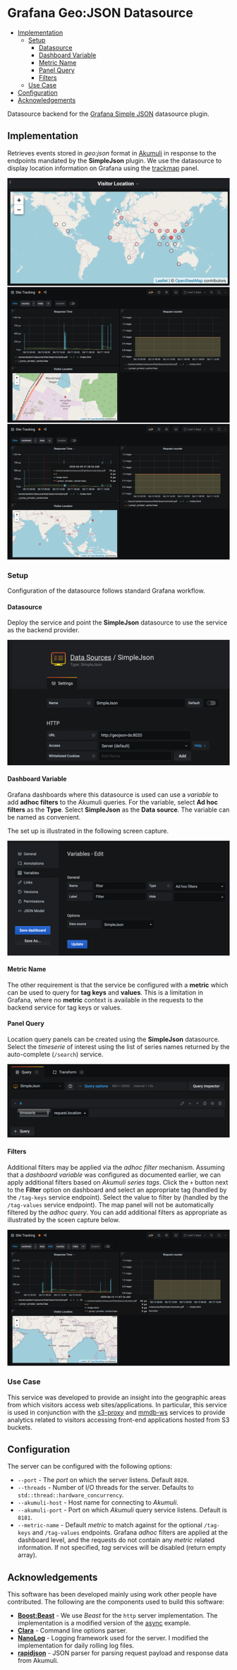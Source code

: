 # Grafana Geo:JSON Datasource

* [Implementation](#implementation)
    * [Setup](#setup)
        * [Datasource](#datasource)
        * [Dashboard Variable](#dashboard-variable)
        * [Metric Name](#metric-name)
        * [Panel Query](#panel-query)
        * [Filters](#filters)
    * [Use Case](#use-case)
* [Configuration](#configuration)
* [Acknowledgements](#acknowledgements)

Datasource backend for the [Grafana Simple JSON](https://grafana.com/grafana/plugins/grafana-simple-json-datasource)
datasource plugin.

## Implementation

Retrieves events stored in *geo:json* format in [Akumuli](https://akumuli.org/)
in response to the endpoints mandated by the **SimpleJson** plugin.  We use the
datasource to display location information on Grafana using the
[trackmap](https://github.com/alexandrainst/alexandra-trackmap-panel) panel.

![Site Visitor Map](./resources/sample.png)
![Filtered by Country](./resources/country.png)
![Filtered by Continent](./resources/continent.png)

### Setup
Configuration of the datasource follows standard Grafana workflow.

#### Datasource
Deploy the service and point the **SimpleJson** datasource to use the service
as the backend provider.

![Datasource](./resources/datasource.png)

#### Dashboard Variable
Grafana dashboards where this datasource is used can use a *variable* to add
**adhoc filters** to the Akumuli queries.  For the variable, select **Ad hoc filters**
as the **Type**.  Select **SimpleJson** as the **Data source**.  The variable
can be named as convenient.

The set up is illustrated in the following screen capture.

![Dashboard Variable](./resources/variable.png)

#### Metric Name
The other requirement is that the service be configured with a **metric** which
can be used to query for **tag keys** and **values**.  This is a limitation in
Grafana, where no **metric** context is available in the requests to the backend
service for tag keys or values.

#### Panel Query
Location query panels can be created using the **SimpleJson** datasource.  Select
the *timeserie* of interest using the list of series names returned by the
auto-complete (`/search`) service.

![Panel Query](./resources/query.png)

#### Filters
Additional filters may be applied via the *adhoc filter* mechanism.  Assuming
that a *dashboard variable* was configured as documented earlier, we can apply
additional filters based on *Akumuli series tags*.  Click the `+` button next
to the **Filter** option on dashboard and select an appropriate tag (handled
by the `/tag-keys` service endpoint).  Select the value to filter by (handled
by the `/tag-values` service endpoint).  The map panel will not be automatically
filtered by the *adhoc query*.  You can add additional filters as appropriate
as illustrated by the sceen capture below.

![Filters](./resources/filters.png)

### Use Case
This service was developed to provide an insight into the geographic areas from
which visitors access web sites/applications.  In particular, this service is
used in conjunction with the [s3-proxy](https://github.com/sptrakesh/s3-proxy)
and [mmdb-ws](https://github.com/sptrakesh/mmdb-ws) services to provide analytics
related to visitors accessing front-end applications hosted from S3 buckets.

## Configuration
The server can be configured with the following options:
* `--port` - The *port* on which the server listens.  Default `8020`.
* `--threads` - Number of I/O threads for the server.  Defaults to `std::thread::hardware_concurrency`.
* `--akumuli-host` - Host name for connecting to *Akumuli*.
* `--akumuli-port` - Port on which *Akumuli* query service listens.  Default
is `8181`.
* `--metric-name` - Default *metric* to match against for the optional `/tag-keys`
and `/tag-values` endpoints.  Grafana *adhoc* filters are applied at the dashboard
level, and the requests do not contain any *metric* related information.  If not
specified, *tag* services will be disabled (return empty array).

## Acknowledgements
This software has been developed mainly using work other people have contributed.
The following are the components used to build this software:
* **[Boost:Beast](https://github.com/boostorg/beast)** - We use *Beast* for the
`http` server implementation.  The implementation is a modified version of the
[async](https://github.com/boostorg/beast/tree/develop/example/http/server/async)
example.
* **[Clara](https://github.com/catchorg/Clara)** - Command line options parser.
* **[NanoLog](https://github.com/Iyengar111/NanoLog)** - Logging framework used
for the server.  I modified the implementation for daily rolling log files.
* **[rapidjson](https://github.com/Tencent/rapidjson)** - JSON parser for parsing
request payload and response data from Akumuli.
